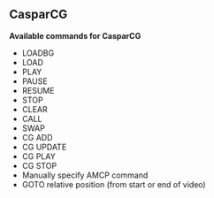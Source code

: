 ## CasparCG

**Available commands for CasparCG**

* LOADBG
* LOAD
* PLAY
* PAUSE
* RESUME
* STOP
* CLEAR
* CALL
* SWAP
* CG ADD
* CG UPDATE
* CG PLAY
* CG STOP
* Manually specify AMCP command
* GOTO relative position (from start or end of video)
